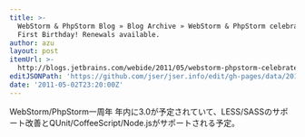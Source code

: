 ```yaml
---
title: >-
  WebStorm & PhpStorm Blog » Blog Archive » WebStorm & PhpStorm celebrate their
  First Birthday! Renewals available.
author: azu
layout: post
itemUrl: >-
  http://blogs.jetbrains.com/webide/2011/05/webstorm-phpstorm-celebrate-their-first-birthday-renewals-available/
editJSONPath: 'https://github.com/jser/jser.info/edit/gh-pages/data/2011/05/index.json'
date: '2011-05-02T23:20:00Z'
---
```

WebStorm/PhpStorm一周年
年内に3.0が予定されていて、LESS/SASSのサポート改善とQUnit/CoffeeScript/Node.jsがサポートされる予定。
